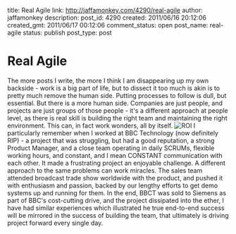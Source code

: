 title: Real Agile
link: http://jaffamonkey.com/4290/real-agile
author: jaffamonkey
description: 
post_id: 4290
created: 2011/06/16 20:12:06
created_gmt: 2011/06/17 00:12:06
comment_status: open
post_name: real-agile
status: publish
post_type: post

# Real Agile

The more posts I write, the more I think I am disappearing up my own backside - work is a big part of life, but to dissect it too much is akin is to pretty much remove the human side. Putting processes to follow is dull, but essential. But there is a more human side. Companies are just people, and projects are just groups of those people - it's a different approach at people level, as there is real skill is building the right team and maintaining the right environment. This can, in fact work wonders, all by itself. ![ROI](http://blog.jaffamonkey.com/files/2011/06/Roi.jpg) I particularly remember when I worked at BBC Technology (now definitely RIP) - a project that was struggling, but had a good reputation, a strong Product Manager, and a close team operating in daily SCRUMs, flexible working hours, and constant, and I mean CONSTANT communication with each other. It made a frustrating project an enjoyable challenge. A different approach to the same problems can work miracles. The sales team attended broadcast trade show worldwide with the product, and pushed it with enthusiasm and passion, backed by our lengthy efforts to get demo systems up and running for them. In the end, BBCT was sold to Siemens as part of BBC's cost-cutting drive, and the project dissipated into the ether, I have had similar experiences which illustrated he true end-to-end success will be mirrored in the success of building the team, that ultimately is driving project forward every single day.